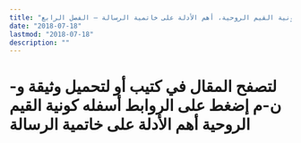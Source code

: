 ```yaml
---
title: "كونية القيم الروحية، أهم الأدلة على خاتمية الرسالة – الفصل الرابع"
date: "2018-07-18"
lastmod: "2018-07-18"
description: ""
---
```

# **لتصفح المقال في كتيب أو لتحميل وثيقة و-ن-م إضغط على الروابط أسفله** **كونية القيم الروحية أهم الأدلة على خاتمية الرسالة**

###